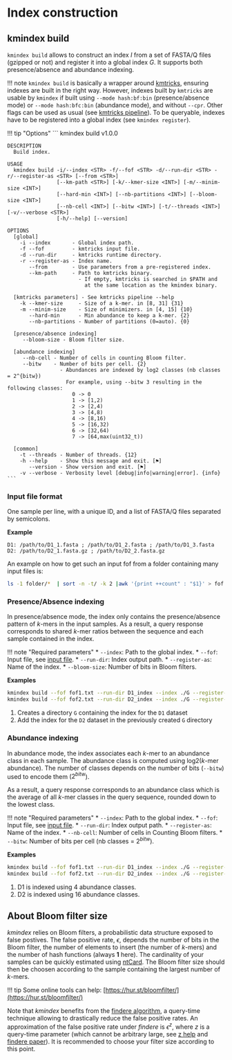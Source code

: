 # Index construction

## **kmindex build**

`kmindex build` allows to construct an index $I$ from a set of FASTA/Q files (gzipped or not) and register it into a global index $G$. It supports both presence/absence and abundance indexing.

!!! note
    `kmindex build` is basically a wrapper around [kmtricks](https://github.com/tlemane/kmtricks), ensuring indexes are built in the right way. However, indexes built by `kmtricks` are usable by `kmindex` if built using `--mode hash:bf:bin` (presence/absence mode) or `--mode hash:bfc:bin` (abundance mode), and without `--cpr`. Other flags can be used as usual (see [kmtricks pipeline](https://github.com/tlemane/kmtricks/wiki/kmtricks-pipeline)). To be queryable, indexes have to be registered into a global index (see `kmindex register`).

!!! tip "Options"
    ```
    kmindex build v1.0.0

    DESCRIPTION
      Build index.

    USAGE
      kmindex build -i/--index <STR> -f/--fof <STR> -d/--run-dir <STR> -r/--register-as <STR> [--from <STR>]
                    [--km-path <STR>] [-k/--kmer-size <INT>] [-m/--minim-size <INT>]
                    [--hard-min <INT>] [--nb-partitions <INT>] [--bloom-size <INT>]
                    [--nb-cell <INT>] [--bitw <INT>] [-t/--threads <INT>] [-v/--verbose <STR>]
                    [-h/--help] [--version]

    OPTIONS
      [global]
        -i --index       - Global index path.
        -f --fof         - kmtricks input file.
        -d --run-dir     - kmtricks runtime directory.
        -r --register-as - Index name.
           --from        - Use parameters from a pre-registered index.
           --km-path     - Path to kmtricks binary.
                           - If empty, kmtricks is searched in $PATH and
                             at the same location as the kmindex binary.

      [kmtricks parameters] - See kmtricks pipeline --help
        -k --kmer-size     - Size of a k-mer. in [8, 31] {31}
        -m --minim-size    - Size of minimizers. in [4, 15] {10}
           --hard-min      - Min abundance to keep a k-mer. {2}
           --nb-partitions - Number of partitions (0=auto). {0}

      [presence/absence indexing]
         --bloom-size - Bloom filter size.

      [abundance indexing]
         --nb-cell - Number of cells in counting Bloom filter.
         --bitw    - Number of bits per cell. {2}
                     - Abundances are indexed by log2 classes (nb classes = 2^{bitw})
                       For example, using --bitw 3 resulting in the following classes:
                         0 -> 0
                         1 -> [1,2)
                         2 -> [2,4)
                         3 -> [4,8)
                         4 -> [8,16)
                         5 -> [16,32)
                         6 -> [32,64)
                         7 -> [64,max(uint32_t))

      [common]
        -t --threads - Number of threads. {12}
        -h --help    - Show this message and exit. [⚑]
           --version - Show version and exit. [⚑]
        -v --verbose - Verbosity level [debug|info|warning|error]. {info}
    ```

### **Input file format**

One sample per line, with a unique ID, and a list of FASTA/Q files separated by semicolons.

**Example**
```
D1: /path/to/D1_1.fasta ; /path/to/D1_2.fasta ; /path/to/D1_3.fasta
D2: /path/to/D2_1.fasta.gz ; /path/to/D2_2.fasta.gz
```

An example on how to get such an input fof from a folder containing many input files is:
```bash
ls -1 folder/*  | sort -n -t/ -k 2 |awk '{print ++count" : "$1}' > fof.txt
```

### **Presence/Absence indexing**

In presence/absence mode, the index only contains the presence/absence pattern of $k$-mers in the input samples. As a result, a query response corresponds to shared $k$-mer ratios between the sequence and each sample contained in the index.

!!! note "Required parameters"
    * `--index`: Path to the global index.
    * `--fof`: Input file, see [input file](#Input-file-format).
    * `--run-dir`: Index output path.
    * `--register-as`: Name of the index.
    * `--bloom-size`: Number of bits in Bloom filters.

**Examples**
```bash
kmindex build --fof fof1.txt --run-dir D1_index --index ./G --register-as D1 --hard-min --kmer-size 25 --bloom-size 1000000 # (1)!
kmindex build --fof fof2.txt --run-dir D2_index --index ./G --register-as D2 --hard-min --kmer-size 25 --bloom-size 1000000 # (2)!
```

1. Creates a directory `G` containing the index for the `D1` dataset
2. Add the index for the `D2` dataset in the previously created `G` directory


### **Abundance indexing**

In abundance mode, the index associates each $k$-mer to an abundance class in each sample. The abundance class is computed using log2($k$-mer abundance). The number of classes depends on the number of bits (`--bitw`) used to encode them ($2^{bitw}$).

As a result, a query response corresponds to an abundance class which is the average of all $k$-mer classes in the query sequence, rounded down to the lowest class.

!!! note "Required parameters"
    * `--index`: Path to the global index.
    * `--fof`: Input file, see [input file](#Input-file-format).
    * `--run-dir`: Index output path.
    * `--register-as`: Name of the index.
    * `--nb-cell`: Number of cells in Counting Bloom filters.
    * `--bitw`: Number of bits per cell (nb classes = $2^{bitw}$).

**Examples**
```bash
kmindex build --fof fof1.txt --run-dir D1_index --index ./G --register-as D1 --hard-min --kmer-size 25 --nb-cell 1000000 --bitw 2 # (1)!
kmindex build --fof fof2.txt --run-dir D2_index --index ./G --register-as D2 --hard-min --kmer-size 25 --nb-cell 1000000 --bitw 4 # (2)!
```

1. D1 is indexed using 4 abundance classes.
2. D2 is indexed using 16 abundance classes.

## **About Bloom filter size**

*kmindex* relies on Bloom filters, a probabilistic data structure exposed to false postives. The false positive rate, $\epsilon$, depends the number of bits in the Bloom filter, the number of elements to insert (the number of $k$-mers) and the number of hash functions (always **1** here). The cardinality of your samples can be quickly estimated using [ntCard](https://github.com/bcgsc/ntCard). The Bloom filter size should then be choosen according to the sample containing the largest number of $k$-mers.

!!! tip
    Some online tools can help: [https://hur.st/bloomfilter/](https://hur.st/bloomfilter/)

Note that *kmindex* benefits from the [findere algorithm](https://github.com/lrobidou/findere), a query-time technique allowing to drastically reduce the false positive rates. An approximation of the false positive rate under *findere* is $\epsilon^z$, where $z$ is a query-time parameter (which cannot be arbitrary large, see [z help](query.md#about-the-z-parameter) and [findere paper](http://dx.doi.org/10.1007/978-3-030-86692-1_13)). It is recommended to choose your filter size according to this point.


